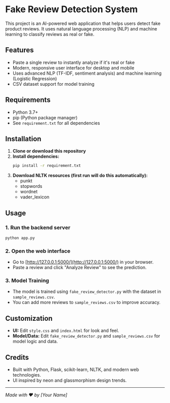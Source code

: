 # Fake Review Detection System

This project is an AI-powered web application that helps users detect fake product reviews. It uses natural language processing (NLP) and machine learning to classify reviews as real or fake.

## Features
- Paste a single review to instantly analyze if it's real or fake
- Modern, responsive user interface for desktop and mobile
- Uses advanced NLP (TF-IDF, sentiment analysis) and machine learning (Logistic Regression)
- CSV dataset support for model training

## Requirements
- Python 3.7+
- pip (Python package manager)
- See `requirement.txt` for all dependencies

## Installation
1. **Clone or download this repository**
2. **Install dependencies:**
   ```bash
   pip install -r requirement.txt
   ```
3. **Download NLTK resources (first run will do this automatically):**
   - punkt
   - stopwords
   - wordnet
   - vader_lexicon

## Usage
### 1. Run the backend server
```bash
python app.py
```

### 2. Open the web interface
- Go to [http://127.0.0.1:5000/](http://127.0.0.1:5000/) in your browser.
- Paste a review and click "Analyze Review" to see the prediction.

### 3. Model Training
- The model is trained using `fake_review_detector.py` with the dataset in `sample_reviews.csv`.
- You can add more reviews to `sample_reviews.csv` to improve accuracy.

## Customization
- **UI:** Edit `style.css` and `index.html` for look and feel.
- **Model/Data:** Edit `fake_review_detector.py` and `sample_reviews.csv` for model logic and data.

## Credits
- Built with Python, Flask, scikit-learn, NLTK, and modern web technologies.
- UI inspired by neon and glassmorphism design trends.

---

*Made with ❤️ by [Your Name]* 